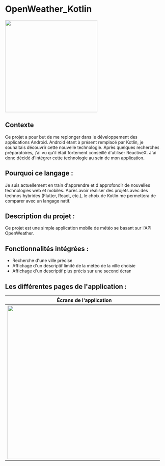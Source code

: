 # OpenWeather_Kotlin

<img src="https://cms-assets.tutsplus.com/uploads/users/369/posts/31577/preview_image/Building-reactive-Android-apps-with-RxJava-Kotlin.png" width="300px"/>

## Contexte
Ce projet a pour but de me replonger dans le développement des applications Android.
Android étant à présent remplacé par Kotlin, je souhaitais découvrir cette nouvelle technologie.
Après quelques recherches préparatoires, j'ai vu qu'il était fortement conseillé d'utiliser ReactiveX.
J'ai donc décidé d'intégrer cette technologie au sein de mon application.

## Pourquoi ce langage :
Je suis actuellement en train d'apprendre et d'approfondir de nouvelles technologies web et mobiles.
Après avoir réaliser des projets avec des technos hybrides (Flutter, React, etc.), le choix de Kotlin me permettera de comparer avec un langage natif.

## Description du projet :
Ce projet est une simple application mobile de météo se basant sur l'API OpenWeather.

## Fonctionnalités intégrées :
  - Recherche d'une ville précise
  - Affichage d'un descriptif limité de la météo de la ville choisie
  - Affichage d'un descriptif plus précis sur une second écran

## Les différentes pages de l'application :
|                                                          Écrans de l'application                                                  | Page d'erreur                                                                                                                     |
|:---------------------------------------------------------------------------------------------------------------------------------:|-----------------------------------------------------------------------------------------------------------------------------------|
| <img src="https://user-images.githubusercontent.com/38243794/185806436-c5190baa-c4cd-41f8-b7a1-2d126e93d84c.gif" height="500px"/> | <img src="https://user-images.githubusercontent.com/38243794/185806406-27290b0d-e4dd-4962-b506-9c15501d9f9c.jpg" height="500px"/> |


